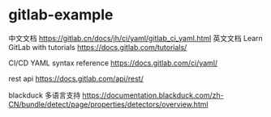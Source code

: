 # gitlab-example

中文文档
https://gitlab.cn/docs/jh/ci/yaml/gitlab_ci_yaml.html
英文文档
Learn GitLab with tutorials
https://docs.gitlab.com/tutorials/

CI/CD YAML syntax reference
https://docs.gitlab.com/ci/yaml/

rest api
https://docs.gitlab.com/api/rest/

blackduck 多语言支持
https://documentation.blackduck.com/zh-CN/bundle/detect/page/properties/detectors/overview.html
